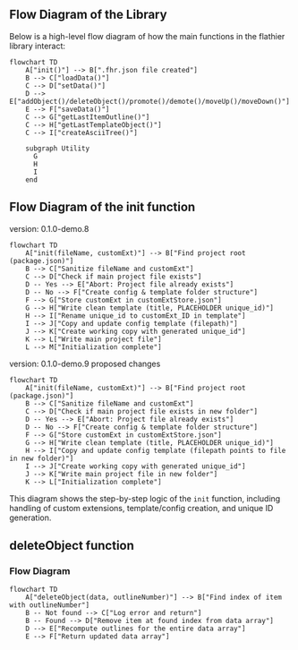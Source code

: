 ## Flow Diagram of the Library

Below is a high-level flow diagram of how the main functions in the flathier library interact:

```mermaid
flowchart TD
    A["init()"] --> B[".fhr.json file created"]
    B --> C["loadData()"]
    C --> D["setData()"]
    D --> E["addObject()/deleteObject()/promote()/demote()/moveUp()/moveDown()"]
    E --> F["saveData()"]
    C --> G["getLastItemOutline()"]
    C --> H["getLastTemplateObject()"]
    C --> I["createAsciiTree()"]
    
    subgraph Utility
      G
      H
      I
    end
```

## Flow Diagram of the init function

version: 0.1.0-demo.8

```mermaid
flowchart TD
    A["init(fileName, customExt)"] --> B["Find project root (package.json)"]
    B --> C["Sanitize fileName and customExt"]
    C --> D["Check if main project file exists"]
    D -- Yes --> E["Abort: Project file already exists"]
    D -- No --> F["Create config & template folder structure"]
    F --> G["Store customExt in customExtStore.json"]
    G --> H["Write clean template (title, PLACEHOLDER unique_id)"]
    H --> I["Rename unique_id to customExt_ID in template"]
    I --> J["Copy and update config template (filepath)"]
    J --> K["Create working copy with generated unique_id"]
    K --> L["Write main project file"]
    L --> M["Initialization complete"]
```

version: 0.1.0-demo.9 proposed changes

```mermaid
flowchart TD
    A["init(fileName, customExt)"] --> B["Find project root (package.json)"]
    B --> C["Sanitize fileName and customExt"]
    C --> D["Check if main project file exists in new folder"]
    D -- Yes --> E["Abort: Project file already exists"]
    D -- No --> F["Create config & template folder structure"]
    F --> G["Store customExt in customExtStore.json"]
    G --> H["Write clean template (title, PLACEHOLDER unique_id)"]
    H --> I["Copy and update config template (filepath points to file in new folder)"]
    I --> J["Create working copy with generated unique_id"]
    J --> K["Write main project file in new folder"]
    K --> L["Initialization complete"]
```

This diagram shows the step-by-step logic of the `init` function, including handling of custom extensions, template/config creation, and unique ID generation.

## deleteObject function

### Flow Diagram

```mermaid
flowchart TD
    A["deleteObject(data, outlineNumber)"] --> B["Find index of item with outlineNumber"]
    B -- Not found --> C["Log error and return"]
    B -- Found --> D["Remove item at found index from data array"]
    D --> E["Recompute outlines for the entire data array"]
    E --> F["Return updated data array"]
```